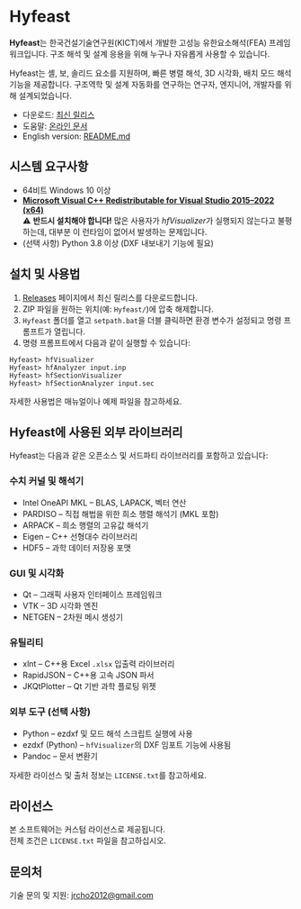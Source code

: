 # Hyfeast

**Hyfeast**는 한국건설기술연구원(KICT)에서 개발한 고성능 유한요소해석(FEA) 프레임워크입니다.  구조 해석 및 설계 응용을 위해 누구나 자유롭게 사용할 수 있습니다.

Hyfeast는 셸, 보, 솔리드 요소를 지원하며, 빠른 병렬 해석, 3D 시각화, 배치 모드 해석 기능을 제공합니다. 구조역학 및 설계 자동화를 연구하는 연구자, 엔지니어, 개발자를 위해 설계되었습니다.

- 다운로드: [최신 릴리스](https://github.com/jrcho/Hyfeast/releases/latest)  
- 도움말: [온라인 문서](https://jrcho.github.io/Hyfeast/index.html)  
- English version: [README.md](./README.md)

## 시스템 요구사항

- 64비트 Windows 10 이상
- **[Microsoft Visual C++ Redistributable for Visual Studio 2015–2022 (x64)](https://learn.microsoft.com/en-us/cpp/windows/latest-supported-vc-redist)**  
  ⚠️ **반드시 설치해야 합니다!** 많은 사용자가 *hfVisualizer*가 실행되지 않는다고 불평하는데, 대부분 이 런타임이 없어서 발생하는 문제입니다.
- (선택 사항) Python 3.8 이상 (DXF 내보내기 기능에 필요)

## 설치 및 사용법

1. [Releases](https://github.com/jrcho/Hyfeast/releases/latest) 페이지에서 최신 릴리스를 다운로드합니다.
2. ZIP 파일을 원하는 위치(예: `Hyfeast/`)에 압축 해제합니다.
3. `Hyfeast` 폴더를 열고 `setpath.bat`을 더블 클릭하면 환경 변수가 설정되고 명령 프롬프트가 열립니다.
4. 명령 프롬프트에서 다음과 같이 실행할 수 있습니다:

```
Hyfeast> hfVisualizer
Hyfeast> hfAnalyzer input.inp
Hyfeast> hfSectionVisualizer
Hyfeast> hfSectionAnalyzer input.sec
```

자세한 사용법은 매뉴얼이나 예제 파일을 참고하세요.

## Hyfeast에 사용된 외부 라이브러리

Hyfeast는 다음과 같은 오픈소스 및 서드파티 라이브러리를 포함하고 있습니다:

### 수치 커널 및 해석기

- Intel OneAPI MKL – BLAS, LAPACK, 벡터 연산  
- PARDISO – 직접 해법을 위한 희소 행렬 해석기 (MKL 포함)  
- ARPACK – 희소 행렬의 고유값 해석기  
- Eigen – C++ 선형대수 라이브러리  
- HDF5 – 과학 데이터 저장용 포맷

### GUI 및 시각화

- Qt – 그래픽 사용자 인터페이스 프레임워크  
- VTK – 3D 시각화 엔진  
- NETGEN – 2차원 메시 생성기

### 유틸리티

- xlnt – C++용 Excel `.xlsx` 입출력 라이브러리  
- RapidJSON – C++용 고속 JSON 파서  
- JKQtPlotter – Qt 기반 과학 플로팅 위젯

### 외부 도구 (선택 사항)

- Python – ezdxf 및 모드 해석 스크립트 실행에 사용
- ezdxf (Python) – `hfVisualizer`의 DXF 임포트 기능에 사용됨
- Pandoc – 문서 변환기

자세한 라이선스 및 출처 정보는 `LICENSE.txt`를 참고하세요.

## 라이선스

본 소프트웨어는 커스텀 라이선스로 제공됩니다.  
전체 조건은 `LICENSE.txt` 파일을 참고하십시오.

## 문의처

기술 문의 및 지원: jrcho2012@gmail.com
